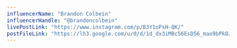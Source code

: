 ```yaml
---
influencerName: "Brandon Colbein"
influencerHandle: "@brandoncolbein"
livePostLink: "https://www.instagram.com/p/B3Y1oPsH-QK/"
postFileLink: "https://lh3.google.com/u/0/d/1d_dx3iMBc56EsD56_mao9bPkOJ3dQvMH"
---
```

